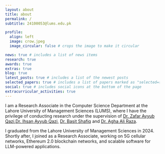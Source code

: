 ```yaml
---
layout: about
title: about
permalink: /
subtitle: 24100053@lums.edu.pk

profile:
  align: left
  image: crow.jpeg
  image_circular: false # crops the image to make it circular

news: true # includes a list of news items
research: true
awards: true
extras: true
blog: true
latest_posts: true # includes a list of the newest posts
selected_papers: true # includes a list of papers marked as "selected={true}"
social: true # includes social icons at the bottom of the page
extracurricular_activities: true
---
```


I am a Research Associate in the Computer Science Department at the Lahore University of Management Sciences (LUMS), where I have the privilege of conducting research under the supervision of [Dr. Zafar Ayyub Qazi](https://web.lums.edu.pk/~zafar/),[Dr. Ihsan Ayyub Qazi](https://www.ihsanqazi.com/), [Dr. Basit Shafiq](https://web.lums.edu.pk/~basit/) and [Dr. Agha Ali Raza](https://aghaaliraza.com/).

I graduated from the Lahore University of Management Sciences in 2024. Shortly after, I joined as a Research Associate, working on 5G cellular networks, Ethereum 2.0 blockchain networks, and scalable software for LLM-powered applications.

<!-- I am a final-year BS CS student at the Lahore University of Management and Sciences, aspiring for a Ph.D. My research interests encompass Distributed and Operating Systems, with a particular focus on addressing the challenges of constructing efficient and secure distributed systems while emphasizing inclusivity and correctness. My primary focus lies in developing simplistic consensus algorithms to meet these demands.

Currently, I am conducting research under the supervision of [Dr. Zafar Ayyub Qazi](https://web.lums.edu.pk/~zafar/) and co-supervised by [Dr. Ihsan Ayyub Qazi](https://www.ihsanqazi.com/). Together with my research partner, we are investigating the effects of Federated Learning on Android devices. What initially started as a course project has evolved into a study focused on comprehending how the expanding applications of Federated Learning contribute to heightened resource consumption at the kernel level, negatively impacting user experience and the well-being of the device.

In the summer after my Sophomore year, I interned with [Dr. Zartash Afzal Uzmi](https://lums.edu.pk/lums_employee/713) in Blockchain where I concentrated on developing a fair "Reputation System" on Ethereum. I contributed by creating a transparent reputation quantification protocol to deter collusion between sellers and buyers. Furthermore, ​​to assess the protocol's effectiveness, I conducted multiple simulations involving various collusion attack scenarios. -->

<!-- https://lums.edu.pk/lums_employee/713 -->
